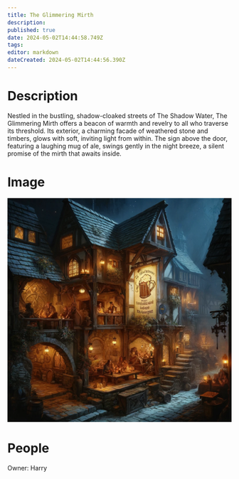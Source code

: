 ```yaml
---
title: The Glimmering Mirth
description: 
published: true
date: 2024-05-02T14:44:58.749Z
tags: 
editor: markdown
dateCreated: 2024-05-02T14:44:56.390Z
---
```


# Description
Nestled in the bustling, shadow-cloaked streets of The Shadow Water, The Glimmering Mirth offers a beacon of warmth and revelry to all who traverse its threshold. Its exterior, a charming facade of weathered stone and timbers, glows with soft, inviting light from within. The sign above the door, featuring a laughing mug of ale, swings gently in the night breeze, a silent promise of the mirth that awaits inside.

# Image
![the_glimmering_mirth.webp](/places/the_glimmering_mirth.webp)

# People
Owner: Harry